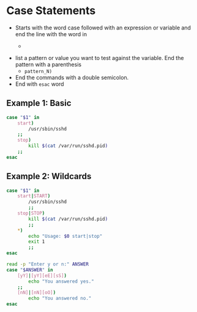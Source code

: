 # Case Statements

- Starts with the word case followed with an expression or variable and end the line with the word in
    - ```case "$VAR" in 
- list a pattern or value you want to test against the variable. End the pattern with a parenthesis
    - ```pattern_N)```
- End the commands with a double semicolon.
- End with ```esac``` word

## Example 1: Basic

```sh
case "$1" in
    start)
        /usr/sbin/sshd
    ;;
    stop)
        kill $(cat /var/run/sshd.pid)
    ;;
esac
```

## Example 2: Wildcards

```sh
case "$1" in
    start|START)
        /usr/sbin/sshd
        ;;
    stop|STOP)
        kill $(cat /var/run/sshd.pid)
        ;;
    *)
        echo "Usage: $0 start|stop"
        exit 1
        ;;
esac
```

```sh
read -p "Enter y or n:" ANSWER
case "$ANSWER" in
    [yY]|[yY][eE][sS])
        echo "You answered yes."
    ;;
    [nN]|[nN][oO])
        echo "You answered no."
esac
```
